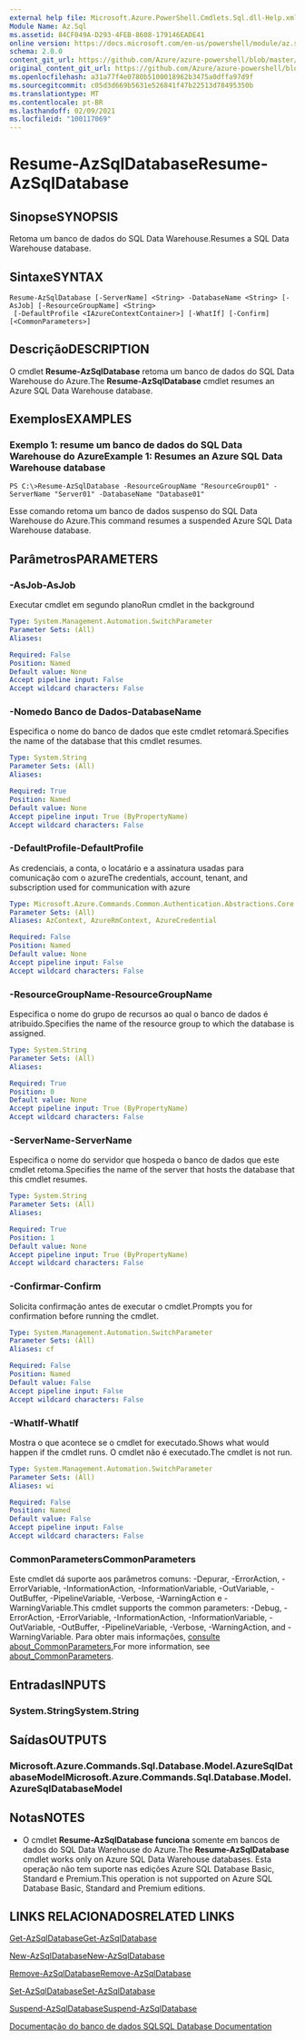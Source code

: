 ```yaml
---
external help file: Microsoft.Azure.PowerShell.Cmdlets.Sql.dll-Help.xml
Module Name: Az.Sql
ms.assetid: 84CF049A-D293-4FEB-8608-179146EADE41
online version: https://docs.microsoft.com/en-us/powershell/module/az.sql/resume-azsqldatabase
schema: 2.0.0
content_git_url: https://github.com/Azure/azure-powershell/blob/master/src/Sql/Sql/help/Resume-AzSqlDatabase.md
original_content_git_url: https://github.com/Azure/azure-powershell/blob/master/src/Sql/Sql/help/Resume-AzSqlDatabase.md
ms.openlocfilehash: a31a77f4e0780b5100018962b3475a0dffa97d9f
ms.sourcegitcommit: c05d3d669b5631e526841f47b22513d78495350b
ms.translationtype: MT
ms.contentlocale: pt-BR
ms.lasthandoff: 02/09/2021
ms.locfileid: "100117069"
---
```

# <span data-ttu-id="af3eb-101">Resume-AzSqlDatabase</span><span class="sxs-lookup"><span data-stu-id="af3eb-101">Resume-AzSqlDatabase</span></span>

## <span data-ttu-id="af3eb-102">Sinopse</span><span class="sxs-lookup"><span data-stu-id="af3eb-102">SYNOPSIS</span></span>
<span data-ttu-id="af3eb-103">Retoma um banco de dados do SQL Data Warehouse.</span><span class="sxs-lookup"><span data-stu-id="af3eb-103">Resumes a SQL Data Warehouse database.</span></span>

## <span data-ttu-id="af3eb-104">Sintaxe</span><span class="sxs-lookup"><span data-stu-id="af3eb-104">SYNTAX</span></span>

```
Resume-AzSqlDatabase [-ServerName] <String> -DatabaseName <String> [-AsJob] [-ResourceGroupName] <String>
 [-DefaultProfile <IAzureContextContainer>] [-WhatIf] [-Confirm] [<CommonParameters>]
```

## <span data-ttu-id="af3eb-105">Descrição</span><span class="sxs-lookup"><span data-stu-id="af3eb-105">DESCRIPTION</span></span>
<span data-ttu-id="af3eb-106">O cmdlet **Resume-AzSqlDatabase** retoma um banco de dados do SQL Data Warehouse do Azure.</span><span class="sxs-lookup"><span data-stu-id="af3eb-106">The **Resume-AzSqlDatabase** cmdlet resumes an Azure SQL Data Warehouse database.</span></span>

## <span data-ttu-id="af3eb-107">Exemplos</span><span class="sxs-lookup"><span data-stu-id="af3eb-107">EXAMPLES</span></span>

### <span data-ttu-id="af3eb-108">Exemplo 1: resume um banco de dados do SQL Data Warehouse do Azure</span><span class="sxs-lookup"><span data-stu-id="af3eb-108">Example 1: Resumes an Azure SQL Data Warehouse database</span></span>
```
PS C:\>Resume-AzSqlDatabase -ResourceGroupName "ResourceGroup01" -ServerName "Server01" -DatabaseName "Database01"
```

<span data-ttu-id="af3eb-109">Esse comando retoma um banco de dados suspenso do SQL Data Warehouse do Azure.</span><span class="sxs-lookup"><span data-stu-id="af3eb-109">This command resumes a suspended Azure SQL Data Warehouse database.</span></span>

## <span data-ttu-id="af3eb-110">Parâmetros</span><span class="sxs-lookup"><span data-stu-id="af3eb-110">PARAMETERS</span></span>

### <span data-ttu-id="af3eb-111">-AsJob</span><span class="sxs-lookup"><span data-stu-id="af3eb-111">-AsJob</span></span>
<span data-ttu-id="af3eb-112">Executar cmdlet em segundo plano</span><span class="sxs-lookup"><span data-stu-id="af3eb-112">Run cmdlet in the background</span></span>

```yaml
Type: System.Management.Automation.SwitchParameter
Parameter Sets: (All)
Aliases:

Required: False
Position: Named
Default value: None
Accept pipeline input: False
Accept wildcard characters: False
```

### <span data-ttu-id="af3eb-113">-Nomedo Banco de Dados</span><span class="sxs-lookup"><span data-stu-id="af3eb-113">-DatabaseName</span></span>
<span data-ttu-id="af3eb-114">Especifica o nome do banco de dados que este cmdlet retomará.</span><span class="sxs-lookup"><span data-stu-id="af3eb-114">Specifies the name of the database that this cmdlet resumes.</span></span>

```yaml
Type: System.String
Parameter Sets: (All)
Aliases:

Required: True
Position: Named
Default value: None
Accept pipeline input: True (ByPropertyName)
Accept wildcard characters: False
```

### <span data-ttu-id="af3eb-115">-DefaultProfile</span><span class="sxs-lookup"><span data-stu-id="af3eb-115">-DefaultProfile</span></span>
<span data-ttu-id="af3eb-116">As credenciais, a conta, o locatário e a assinatura usadas para comunicação com o azure</span><span class="sxs-lookup"><span data-stu-id="af3eb-116">The credentials, account, tenant, and subscription used for communication with azure</span></span>

```yaml
Type: Microsoft.Azure.Commands.Common.Authentication.Abstractions.Core.IAzureContextContainer
Parameter Sets: (All)
Aliases: AzContext, AzureRmContext, AzureCredential

Required: False
Position: Named
Default value: None
Accept pipeline input: False
Accept wildcard characters: False
```

### <span data-ttu-id="af3eb-117">-ResourceGroupName</span><span class="sxs-lookup"><span data-stu-id="af3eb-117">-ResourceGroupName</span></span>
<span data-ttu-id="af3eb-118">Especifica o nome do grupo de recursos ao qual o banco de dados é atribuído.</span><span class="sxs-lookup"><span data-stu-id="af3eb-118">Specifies the name of the resource group to which the database is assigned.</span></span>

```yaml
Type: System.String
Parameter Sets: (All)
Aliases:

Required: True
Position: 0
Default value: None
Accept pipeline input: True (ByPropertyName)
Accept wildcard characters: False
```

### <span data-ttu-id="af3eb-119">-ServerName</span><span class="sxs-lookup"><span data-stu-id="af3eb-119">-ServerName</span></span>
<span data-ttu-id="af3eb-120">Especifica o nome do servidor que hospeda o banco de dados que este cmdlet retoma.</span><span class="sxs-lookup"><span data-stu-id="af3eb-120">Specifies the name of the server that hosts the database that this cmdlet resumes.</span></span>

```yaml
Type: System.String
Parameter Sets: (All)
Aliases:

Required: True
Position: 1
Default value: None
Accept pipeline input: True (ByPropertyName)
Accept wildcard characters: False
```

### <span data-ttu-id="af3eb-121">-Confirmar</span><span class="sxs-lookup"><span data-stu-id="af3eb-121">-Confirm</span></span>
<span data-ttu-id="af3eb-122">Solicita confirmação antes de executar o cmdlet.</span><span class="sxs-lookup"><span data-stu-id="af3eb-122">Prompts you for confirmation before running the cmdlet.</span></span>

```yaml
Type: System.Management.Automation.SwitchParameter
Parameter Sets: (All)
Aliases: cf

Required: False
Position: Named
Default value: False
Accept pipeline input: False
Accept wildcard characters: False
```

### <span data-ttu-id="af3eb-123">-WhatIf</span><span class="sxs-lookup"><span data-stu-id="af3eb-123">-WhatIf</span></span>
<span data-ttu-id="af3eb-124">Mostra o que acontece se o cmdlet for executado.</span><span class="sxs-lookup"><span data-stu-id="af3eb-124">Shows what would happen if the cmdlet runs.</span></span>
<span data-ttu-id="af3eb-125">O cmdlet não é executado.</span><span class="sxs-lookup"><span data-stu-id="af3eb-125">The cmdlet is not run.</span></span>

```yaml
Type: System.Management.Automation.SwitchParameter
Parameter Sets: (All)
Aliases: wi

Required: False
Position: Named
Default value: False
Accept pipeline input: False
Accept wildcard characters: False
```

### <span data-ttu-id="af3eb-126">CommonParameters</span><span class="sxs-lookup"><span data-stu-id="af3eb-126">CommonParameters</span></span>
<span data-ttu-id="af3eb-127">Este cmdlet dá suporte aos parâmetros comuns: -Depurar, -ErrorAction, -ErrorVariable, -InformationAction, -InformationVariable, -OutVariable, -OutBuffer, -PipelineVariable, -Verbose, -WarningAction e -WarningVariable.</span><span class="sxs-lookup"><span data-stu-id="af3eb-127">This cmdlet supports the common parameters: -Debug, -ErrorAction, -ErrorVariable, -InformationAction, -InformationVariable, -OutVariable, -OutBuffer, -PipelineVariable, -Verbose, -WarningAction, and -WarningVariable.</span></span> <span data-ttu-id="af3eb-128">Para obter mais informações, [consulte about_CommonParameters.](http://go.microsoft.com/fwlink/?LinkID=113216)</span><span class="sxs-lookup"><span data-stu-id="af3eb-128">For more information, see [about_CommonParameters](http://go.microsoft.com/fwlink/?LinkID=113216).</span></span>

## <span data-ttu-id="af3eb-129">Entradas</span><span class="sxs-lookup"><span data-stu-id="af3eb-129">INPUTS</span></span>

### <span data-ttu-id="af3eb-130">System.String</span><span class="sxs-lookup"><span data-stu-id="af3eb-130">System.String</span></span>

## <span data-ttu-id="af3eb-131">Saídas</span><span class="sxs-lookup"><span data-stu-id="af3eb-131">OUTPUTS</span></span>

### <span data-ttu-id="af3eb-132">Microsoft.Azure.Commands.Sql.Database.Model.AzureSqlDatabaseModel</span><span class="sxs-lookup"><span data-stu-id="af3eb-132">Microsoft.Azure.Commands.Sql.Database.Model.AzureSqlDatabaseModel</span></span>

## <span data-ttu-id="af3eb-133">Notas</span><span class="sxs-lookup"><span data-stu-id="af3eb-133">NOTES</span></span>
* <span data-ttu-id="af3eb-134">O cmdlet **Resume-AzSqlDatabase funciona** somente em bancos de dados do SQL Data Warehouse do Azure.</span><span class="sxs-lookup"><span data-stu-id="af3eb-134">The **Resume-AzSqlDatabase** cmdlet works only on Azure SQL Data Warehouse databases.</span></span> <span data-ttu-id="af3eb-135">Esta operação não tem suporte nas edições Azure SQL Database Basic, Standard e Premium.</span><span class="sxs-lookup"><span data-stu-id="af3eb-135">This operation is not supported on Azure SQL Database Basic, Standard and Premium editions.</span></span>

## <span data-ttu-id="af3eb-136">LINKS RELACIONADOS</span><span class="sxs-lookup"><span data-stu-id="af3eb-136">RELATED LINKS</span></span>

[<span data-ttu-id="af3eb-137">Get-AzSqlDatabase</span><span class="sxs-lookup"><span data-stu-id="af3eb-137">Get-AzSqlDatabase</span></span>](./Get-AzSqlDatabase.md)

[<span data-ttu-id="af3eb-138">New-AzSqlDatabase</span><span class="sxs-lookup"><span data-stu-id="af3eb-138">New-AzSqlDatabase</span></span>](./New-AzSqlDatabase.md)

[<span data-ttu-id="af3eb-139">Remove-AzSqlDatabase</span><span class="sxs-lookup"><span data-stu-id="af3eb-139">Remove-AzSqlDatabase</span></span>](./Remove-AzSqlDatabase.md)

[<span data-ttu-id="af3eb-140">Set-AzSqlDatabase</span><span class="sxs-lookup"><span data-stu-id="af3eb-140">Set-AzSqlDatabase</span></span>](./Set-AzSqlDatabase.md)

[<span data-ttu-id="af3eb-141">Suspend-AzSqlDatabase</span><span class="sxs-lookup"><span data-stu-id="af3eb-141">Suspend-AzSqlDatabase</span></span>](./Suspend-AzSqlDatabase.md)

[<span data-ttu-id="af3eb-142">Documentação do banco de dados SQL</span><span class="sxs-lookup"><span data-stu-id="af3eb-142">SQL Database Documentation</span></span>](https://docs.microsoft.com/azure/sql-database/)


